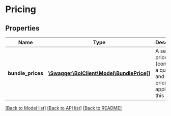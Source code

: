 # Pricing

## Properties
Name | Type | Description | Notes
------------ | ------------- | ------------- | -------------
**bundle_prices** | [**\Swagger\BolClient\Model\BundlePrice[]**](BundlePrice.md) | A set of prices (containing a quantity and selling price) that apply to this offer. | 

[[Back to Model list]](../README.md#documentation-for-models) [[Back to API list]](../README.md#documentation-for-api-endpoints) [[Back to README]](../README.md)


